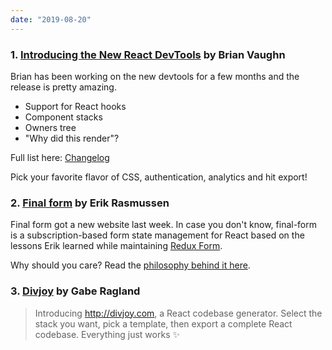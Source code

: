 ```yaml
---
date: "2019-08-20"
---
```


### 1. [Introducing the New React DevTools](https://reactjs.org/blog/2019/08/15/new-react-devtools.html) by Brian Vaughn

Brian has been working on the new devtools for a few months and the release is pretty amazing.

- Support for React hooks
- Component stacks
- Owners tree
- "Why did this render"?

Full list here: [Changelog](https://github.com/facebook/react/blob/master/packages/react-devtools/CHANGELOG.md#)

Pick your favorite flavor of CSS, authentication, analytics and hit export!

### 2. [Final form](https://final-form.org) by Erik Rasmussen

Final form got a new website last week. In case you don't know, final-form is a subscription-based form state management for React based on the lessons Erik learned while maintaining [Redux Form](https://github.com/erikras/redux-form/).

Why should you care? Read the [philosophy behind it here](https://final-form.org/docs/final-form/philosophy).

### 3. [Divjoy](https://divjoy.com) by Gabe Ragland

> Introducing http://divjoy.com, a React codebase generator. Select the stack you want, pick a template, then export a complete React codebase. Everything just works ✨
